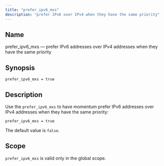 ```yaml
---
title: "prefer_ipv6_mxs"
description: "prefer IPv6 over IPv4 when they have the same priority"
---
```


<a name="conf.ref.prefer_ipv6_mxs"></a>
## Name

prefer_ipv6_mxs — prefer IPv6 addresses over IPv4 addresses when they have the same priority

## Synopsis

`prefer_ipv6_mxs = true`

<a name="idp23262528"></a>
## Description

Use the `prefer_ipv6_mxs` to have momentum prefer IPv6 addresses over IPv4 addresses when they have the same priority:

```
prefer_ipv6_mxs = true
```

The default value is `false`.

<a name="idp23269392"></a>
## Scope

`prefer_ipv6_mxs` is valid only in the global scope.
